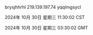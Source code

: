 brysjhhrhl 219.139.197.74 yqqlmgsycl

2024年 10月 30日 星期三 11:30:02 CST

2024年 10月 30日 星期三 03:30:02 GMT
